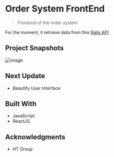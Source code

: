 # Order System FrontEnd

> Frontend of the order system

For the moment, it retrieve data from this [Rails API](https://github.com/Kyle-Law/order-system-api)

## Project Snapshots

![image]()

## Next Update

- Beautify User Interface

## Built With

- JavaScript
- ReactJS

## Acknowledgments

- HT Group
